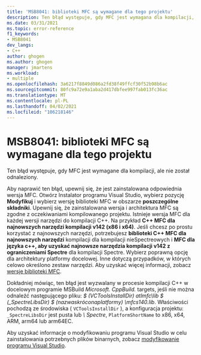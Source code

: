 ```yaml
---
title: 'MSB8041: biblioteki MFC są wymagane dla tego projektu'
description: Ten błąd występuje, gdy MFC jest wymagana dla kompilacji, ale nie znaleziono odpowiedniej wersji.
ms.date: 03/31/2021
ms.topic: error-reference
f1_keywords:
- MSB8041
dev_langs:
- C++
author: ghogen
ms.author: ghogen
manager: jmartens
ms.workload:
- multiple
ms.openlocfilehash: 3a6217f8849d086a2fd38f49ffcf30f52b98b6ac
ms.sourcegitcommit: 80fc9a72e9a1aba2d417dbfee997fab013fc36ac
ms.translationtype: MT
ms.contentlocale: pl-PL
ms.lasthandoff: 04/02/2021
ms.locfileid: "106218146"
---
```

# <a name="msb8041-mfc-libraries-are-required-for-this-project"></a>MSB8041: biblioteki MFC są wymagane dla tego projektu

Ten błąd występuje, gdy MFC jest wymagane dla kompilacji, ale nie został odnaleziony.

Aby naprawić ten błąd, upewnij się, że jest zainstalowana odpowiednia wersja MFC. Otwórz Instalator programu Visual Studio, wybierz pozycję **Modyfikuj** i wybierz wersję biblioteki MFC w obszarze **poszczególne składniki**. Upewnij się, że zainstalowana wersja i architektura MFC są zgodne z oczekiwaniami kompilowanego projektu. Istnieje wersja MFC dla każdej wersji narzędzi do kompilacji C++. Na przykład **C++ MFC dla najnowszych narzędzi kompilacji v142 (x86 i x64)**.  Jeśli chcesz po prostu korzystać z najnowszych narzędzi, potrzebujesz **biblioteki C++ MFC dla najnowszych narzędzi** kompilacji dla kompilacji nieSpectreowych i **MFC dla języka c++, aby uzyskać najnowsze narzędzia kompilacji v142 z ograniczeniami Spectre** dla kompilacji Spectre. Wybierz poprawną opcję dla architektury platformy docelowej. Inne dotyczą przypadków, w których celowo określono zestaw narzędzi. Aby uzyskać więcej informacji, zobacz [wersje biblioteki MFC](/cpp/mfc/mfc-library-versions).

Dokładniej mówiąc, ten błąd jest wyzwalany w procesie kompilacji C++ w docelowym programie MSBuild *Microsoft. CppBuild.* targets, jeśli nie można odnaleźć następującego pliku: *$ (VCToolsInstallDir) atlmfc\lib \$ (_SpectreLibsDir) $ (nazwaskróconaplatformy) \mfcs140.lib*. Właściwości pochodzą ze środowiska ( `VCToolsInstallDir` ), a konfiguracja projektu: `_SpectreLibsDir` jest pusta lub *\\ Spectre*, `PlatformShortName` to x86, x64, ARM, arm64 lub arm64EC.

Aby uzyskać informacje o modyfikowaniu programu Visual Studio w celu zainstalowania potrzebnych plików binarnych, zobacz [modyfikowanie programu Visual Studio](../../install/modify-visual-studio.md).
